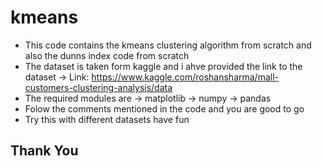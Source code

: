 # kmeans

* This code contains the kmeans clustering algorithm from scratch and also the dunns index code from scratch
* The dataset is taken form kaggle and i ahve provided the link to the dataset
  -> Link:  https://www.kaggle.com/roshansharma/mall-customers-clustering-analysis/data
* The required modules are
  -> matplotlib
  -> numpy
  -> pandas
* Folow the comments mentioned in the code and you are good to go
* Try this with different datasets have fun

## Thank You
